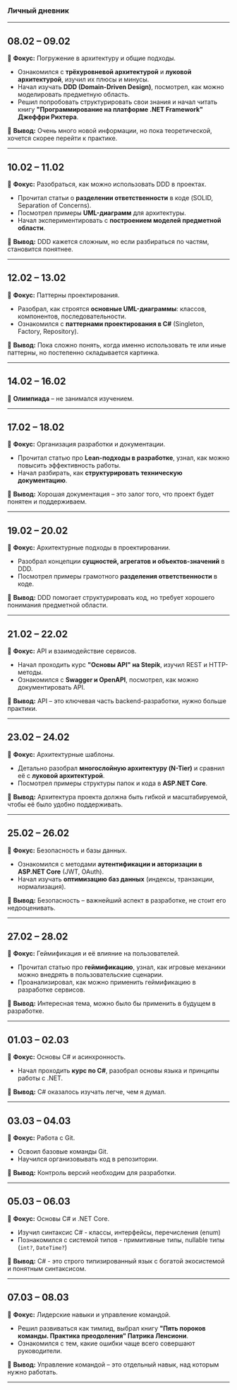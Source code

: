 ### **Личный дневник**

---

## **08.02 – 09.02**

🔹 **Фокус:** Погружение в архитектуру и общие подходы.
- Ознакомился с **трёхуровневой архитектурой** и **луковой архитектурой**, изучил их плюсы и минусы.
- Начал изучать **DDD (Domain-Driven Design)**, посмотрел, как можно моделировать предметную область.
- Решил попробовать структурировать свои знания и начал читать книгу **"Программирование на платформе .NET Framework" Джеффри Рихтера**.

🚀 **Вывод:** Очень много новой информации, но пока теоретической, хочется скорее перейти к практике.

---

## **10.02 – 11.02**

🔹 **Фокус:** Разобраться, как можно использовать DDD в проектах.
- Прочитал статьи о **разделении ответственности** в коде (SOLID, Separation of Concerns).
- Посмотрел примеры **UML-диаграмм** для архитектуры.
- Начал экспериментировать с **построением моделей предметной области**.

🚀 **Вывод:** DDD кажется сложным, но если разбираться по частям, становится понятнее.

---

## **12.02 – 13.02**

🔹 **Фокус:** Паттерны проектирования.
- Разобрал, как строятся **основные UML-диаграммы**: классов, компонентов, последовательности.
- Ознакомился с **паттернами проектирования в C#** (Singleton, Factory, Repository).

🚀 **Вывод:** Пока сложно понять, когда именно использовать те или иные паттерны, но постепенно складывается картинка.

---

## **14.02 – 16.02**

🚀 **Олимпиада** – не занимался изучением.

---

## **17.02 – 18.02**

🔹 **Фокус:** Организация разработки и документации.
- Прочитал статью про **Lean-подходы в разработке**, узнал, как можно повысить эффективность работы.
- Начал разбирать, как **структурировать техническую документацию**.

🚀 **Вывод:** Хорошая документация – это залог того, что проект будет понятен и поддерживаем.

---

## **19.02 – 20.02**

🔹 **Фокус:** Архитектурные подходы в проектировании.
- Разобрал концепции **сущностей, агрегатов и объектов-значений** в DDD.
- Посмотрел примеры грамотного **разделения ответственности** в коде.

🚀 **Вывод:** DDD помогает структурировать код, но требует хорошего понимания предметной области.

---

## **21.02 – 22.02**

🔹 **Фокус:** API и взаимодействие сервисов.
- Начал проходить курс **"Основы API" на Stepik**, изучил REST и HTTP-методы.
- Ознакомился с **Swagger и OpenAPI**, посмотрел, как можно документировать API.

🚀 **Вывод:** API – это ключевая часть backend-разработки, нужно больше практики.

---

## **23.02 – 24.02**

🔹 **Фокус:** Архитектурные шаблоны.
- Детально разобрал **многослойную архитектуру (N-Tier)** и сравнил её с **луковой архитектурой**.
- Посмотрел примеры структуры папок и кода в **ASP.NET Core**.

🚀 **Вывод:** Архитектура проекта должна быть гибкой и масштабируемой, чтобы её было удобно поддерживать.

---

## **25.02 – 26.02**

🔹 **Фокус:** Безопасность и базы данных.
- Ознакомился с методами **аутентификации и авторизации в ASP.NET Core** (JWT, OAuth).
- Начал изучать **оптимизацию баз данных** (индексы, транзакции, нормализация).

🚀 **Вывод:** Безопасность – важнейший аспект в разработке, не стоит его недооценивать.

---

## **27.02 – 28.02**

🔹 **Фокус:** Геймификация и её влияние на пользователей.
- Прочитал статью про **геймификацию**, узнал, как игровые механики можно внедрять в пользовательские сценарии.
- Проанализировал, как можно применить геймификацию в разработке сервисов.

🚀 **Вывод:** Интересная тема, можно было бы применить в будущем в разработке.

---

## **01.03 – 02.03**

🔹 **Фокус:** Основы C# и асинхронность.
- Начал проходить **курс по C#**, разобрал основы языка и принципы работы с .NET.

🚀 **Вывод:** С# оказалось изучать легче, чем я думал.

---

## **03.03 – 04.03**

🔹 **Фокус:** Работа с Git.
- Освоил базовые команды Git.
- Научился организовывать код в репозитории.

🚀 **Вывод:** Контроль версий необходим для разработки.

---

## **05.03 – 06.03**

🔹 **Фокус:** Основы C# и .NET Core.
- Изучил синтаксис C# - классы, интерфейсы, перечисления (enum)
- Познакомился с системой типов - примитивные типы, nullable типы (`int?`, `DateTime?`)

🚀 **Вывод:** С# - это строго типизированный язык с богатой экосистемой и понятным синтаксисом.

---

## **07.03 – 08.03**

🔹 **Фокус:** Лидерские навыки и управление командой.
- Решил развиваться как тимлид, выбрал книгу **"Пять пороков команды. Практика преодоления" Патрика Ленсиони**.
- Ознакомился с тем, какие ошибки чаще всего совершают руководители.

🚀 **Вывод:** Управление командой – это отдельный навык, над которым нужно работать.

---

